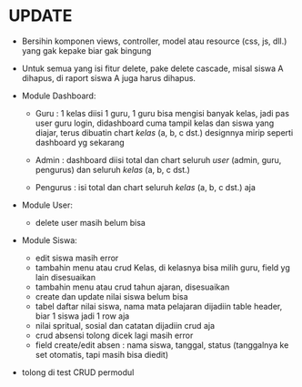 # UPDATE

* Bersihin komponen views, controller, model atau resource (css, js, dll.) yang gak kepake biar gak bingung

* Untuk semua yang isi fitur delete, pake delete cascade, misal siswa A dihapus, di raport siswa A juga harus dihapus.

* Module Dashboard:
    - Guru : 1 kelas diisi 1 guru, 1 guru bisa mengisi banyak kelas, jadi pas user guru login, didashboard cuma tampil kelas dan siswa yang diajar, terus dibuatin chart _kelas_ (a, b, c dst.) designnya mirip seperti dashboard yg sekarang

    - Admin : dashboard diisi total dan chart seluruh _user_ (admin, guru, pengurus) dan seluruh _kelas_ (a, b, c dst.)

    - Pengurus : isi total dan chart seluruh _kelas_ (a, b, c dst.) aja

* Module User:
    - delete user masih belum bisa

* Module Siswa:
    - edit siswa masih error
    - tambahin menu atau crud Kelas, di kelasnya bisa milih guru, field yg lain disesuaikan
    - tambahin menu atau crud tahun ajaran, disesuaikan
    - create dan update nilai siswa belum bisa
    - tabel daftar nilai siswa, nama mata pelajaran dijadiin table header, biar 1 siswa jadi 1 row aja
    - nilai spritual, sosial dan catatan dijadiin crud aja 
    - crud absensi tolong dicek lagi masih error
    - field create/edit absen : nama siswa, tanggal, status (tanggalnya ke set otomatis, tapi masih bisa diedit)

*  tolong di test CRUD permodul

